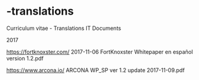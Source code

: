 # -translations
Curriculum vitae -  Translations IT Documents


2017

https://fortknoxster.com/
2017-11-06 FortKnoxster Whitepaper en español version 1.2.pdf

https://www.arcona.io/
ARCONA WP_SP ver 1.2 update 2017-11-09.pdf
